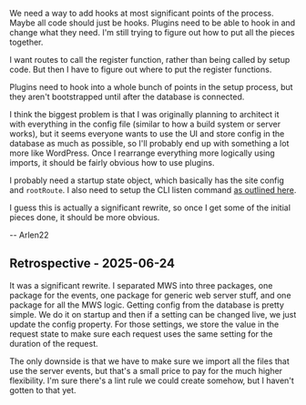 We need a way to add hooks at most significant points of the process. Maybe all code should just be hooks. Plugins need to be able to hook in and change what they need. I'm still trying to figure out how to put all the pieces together. 

I want routes to call the register function, rather than being called by setup code. But then I have to figure out where to put the register functions. 

Plugins need to hook into a whole bunch of points in the setup process, but they aren't bootstrapped until after the database is connected. 

I think the biggest problem is that I was originally planning to architect it with everything in the config file (similar to how a build system or server works), but it seems everyone wants to use the UI and store config in the database as much as possible, so I'll probably end up with something a lot more like WordPress. Once I rearrange everything more logically using imports, it should be fairly obvious how to use plugins. 

I probably need a startup state object, which basically has the site config and `rootRoute`. I also need to setup the CLI listen command [as outlined here](https://talk.tiddlywiki.org/t/mws-how-simple-can-we-make-the-cli-for-mws/12460). 

I guess this is actually a significant rewrite, so once I get some of the initial pieces done, it should be more obvious. 

-- Arlen22

## Retrospective - 2025-06-24

It was a significant rewrite. I separated MWS into three packages, one package for the events, one package for generic web server stuff, and one package for all the MWS logic. Getting config from the database is pretty simple. We do it on startup and then if a setting can be changed live, we just update the config property. For those settings, we store the value in the request state to make sure each request uses the same setting for the duration of the request.

The only downside is that we have to make sure we import all the files that use the server events, but that's a small price to pay for the much higher flexibility. I'm sure there's a lint rule we could create somehow, but I haven't gotten to that yet. 
